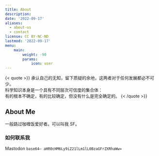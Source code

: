 ```yaml
---
title: About
description: 
date: '2022-09-17'
aliases:
  - about-us
  - contact
license: CC BY-NC-ND
lastmod: '2022-09-17'
menu:
    main: 
        weight: -90
        params:
            icon: user
---
```


{< quote >}}
承认自己的无知，留下质疑的余地，这两者对于任何发展都必不可少。<br/>
科学知识本身是一个具有不同层次可信度的集合体：<br/>
有的根本不确定，有的比较确定，但没有什么是完全确定的。
{< /quote >}}


## About Me

一般路过咖喱饭爱好者。可以叫我 SF。

### 如何联系我

Mastodon `base64– aHR0cHM6Ly9iZ21lLm1lL0BzaGFrZXRhaWw=`